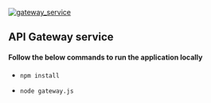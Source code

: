 [![gateway_service](https://github.com/airavata-courses/DCoders/actions/workflows/gateway_service.yaml/badge.svg)](https://github.com/airavata-courses/DCoders/actions/workflows/gateway_service.yaml)

## API Gateway service

#### Follow the below commands to run the application locally

- ``` npm install ```

- ``` node gateway.js ```